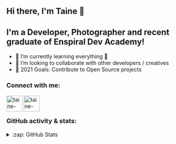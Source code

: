 ## Hi there, I'm Taine 👋


## I'm a Developer, Photographer and recent graduate of Enspiral Dev Academy!

- 🌱 I’m currently learning everything 🤣
- 👯 I’m looking to collaborate with other developers / creatives
- 🥅 2021 Goals: Contribute  to Open Source projects


### Connect with me:

[<img align="left" alt="taine-rasmussen | LinkedIn" width="42px" src="https://cdn.jsdelivr.net/npm/simple-icons@v3/icons/linkedin.svg" />][linkedin]
[<img align="left" alt="taine-rasmussen | Instagram" width="42px" src="https://cdn.jsdelivr.net/npm/simple-icons@v3/icons/instagram.svg" />][instagram]

<br />
<br />

### GitHub activity & stats:



<details>
  <summary>:zap: GitHub Stats</summary>

  <img align="left" alt="Taine's GitHub Stats" src='https://github-readme-stats.vercel.app/api?username=taine-rasmussen&show_icons=true&hide=stars'/>

</details>



[linkedin]: https://www.linkedin.com/in/taine-rasmussen-a66a86184/
[instagram]: https://www.instagram.com/tainerasmussen/
